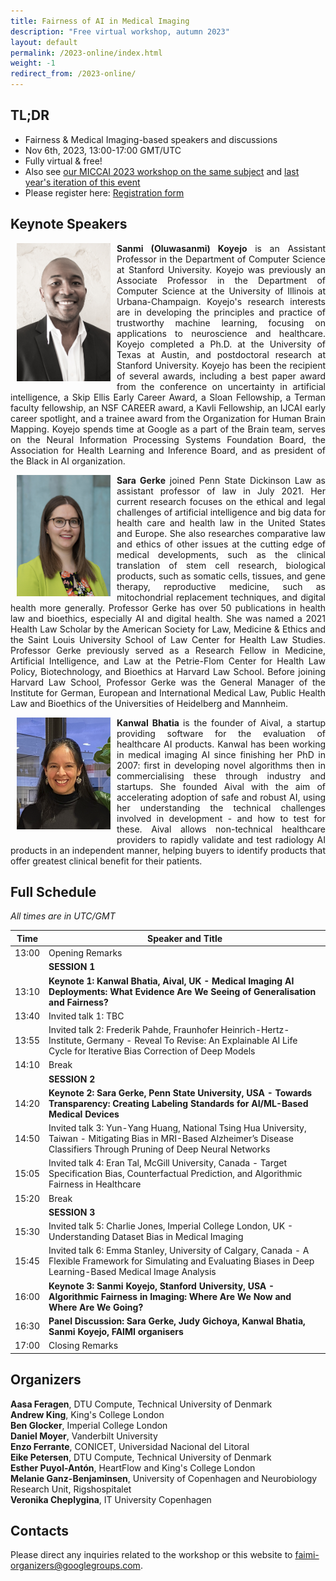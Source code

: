 ```yaml
---
title: Fairness of AI in Medical Imaging
description: "Free virtual workshop, autumn 2023"
layout: default
permalink: /2023-online/index.html
weight: -1
redirect_from: /2023-online/
---
```


## TL;DR

 - Fairness & Medical Imaging-based speakers and discussions
 - Nov 6th, 2023, 13:00-17:00 GMT/UTC
 - Fully virtual & free! 
 - Also see [our MICCAI 2023 workshop on the same subject](/2023-miccai/) and [last year's iteration of this event](/2022/)
 - Please register here: [Registration form](https://docs.google.com/forms/d/e/1FAIpQLScoDjHH82IRiwZgP6yq2knl4al_z_toQTcKzWefWGV0-FlAAA/viewform?usp=sf_link)

## Keynote Speakers
<div class="clearfix">
	<img class="img2" src="/assets/speakers/Koyejo.jpg" alt="Sanmi Koyejo" width="150" style="float: left; padding:0px 10px 10px 10px">
	<p style="text-align: justify">
		<b>Sanmi (Oluwasanmi) Koyejo</b> is an Assistant Professor in the Department of Computer Science at Stanford University. Koyejo was previously an Associate Professor in the Department of Computer Science at the University of Illinois at Urbana-Champaign. Koyejo's research interests are in developing the principles and practice of trustworthy machine learning, focusing on applications to neuroscience and healthcare. Koyejo completed a Ph.D. at the University of Texas at Austin, and postdoctoral research at Stanford University. Koyejo has been the recipient of several awards, including a best paper award from the conference on uncertainty in artificial intelligence, a Skip Ellis Early Career Award, a Sloan Fellowship, a Terman faculty fellowship, an NSF CAREER award, a Kavli Fellowship, an IJCAI early career spotlight, and a trainee award from the Organization for Human Brain Mapping. Koyejo spends time at Google as a part of the Brain team, serves on the Neural Information Processing Systems Foundation Board, the Association for Health Learning and Inference Board, and as president of the Black in AI organization.
	</p>
</div>
<div class="clearfix">
	<img class="img2" src="/assets/speakers/Gerke.jpg" alt="Sara Gerke" width="150" style="float: left; padding:0px 10px 10px 10px">
	<p style="text-align: justify">
		<b>Sara Gerke</b> joined Penn State Dickinson Law as assistant professor of law in July 2021. Her current research focuses on the ethical and legal challenges of artificial intelligence and big data for health care and health law in the United States and Europe. She also researches comparative law and ethics of other issues at the cutting edge of medical developments, such as the clinical translation of stem cell research, biological products, such as somatic cells, tissues, and gene therapy, reproductive medicine, such as mitochondrial replacement techniques, and digital health more generally. Professor Gerke has over 50 publications in health law and bioethics, especially AI and digital health. She was named a 2021 Health Law Scholar by the American Society for Law, Medicine & Ethics and the Saint Louis University School of Law Center for Health Law Studies. Professor Gerke previously served as a Research Fellow in Medicine, Artificial Intelligence, and Law at the Petrie-Flom Center for Health Law Policy, Biotechnology, and Bioethics at Harvard Law School. Before joining Harvard Law School, Professor Gerke was the General Manager of the Institute for German, European and International Medical Law, Public Health Law and Bioethics of the Universities of Heidelberg and Mannheim.
	</p>
</div>
<div class="clearfix">
	<img class="img2" src="/assets/speakers/kanwal.png" alt="Kanwal Bhatia" width="150" style="float: left; padding:0px 10px 10px 10px">
	<p style="text-align: justify">
		<b>Kanwal Bhatia </b> is the founder of Aival, a startup providing software for the evaluation of healthcare AI products. Kanwal has been working in medical imaging AI since finishing her PhD in 2007: first in developing novel algorithms then in commercialising these through industry and startups. She founded Aival with the aim of accelerating adoption of safe and robust AI, using her understanding the technical challenges involved in development - and how to test for these. Aival allows non-technical healthcare providers to rapidly validate and test radiology AI products in an independent manner, helping buyers to identify products that offer greatest clinical benefit for their patients.		
	</p>
</div>

## Full Schedule
*All times are in UTC/GMT*

 | Time | Speaker and Title |
 |------|-------- |
 | 13:00 | Opening Remarks | 
 ||**SESSION 1** |
 | 13:10 | **Keynote 1: Kanwal Bhatia, Aival, UK - Medical Imaging AI Deployments: What Evidence Are We Seeing of Generalisation and Fairness?** |
 | 13:40 | Invited talk 1: TBC | 
 | 13:55 | Invited talk 2: Frederik Pahde, Fraunhofer Heinrich-Hertz-Institute, Germany - Reveal To Revise: An Explainable AI Life Cycle for Iterative Bias Correction of Deep Models |
 | 14:10 | Break |
 ||**SESSION 2** |
 | 14:20 | **Keynote 2: Sara Gerke, Penn State University, USA - Towards Transparency: Creating Labeling Standards for AI/ML-Based Medical Devices** | 
 | 14:50 | Invited talk 3: Yun-Yang Huang, National Tsing Hua University, Taiwan - Mitigating Bias in MRI-Based Alzheimer’s Disease Classifiers Through Pruning of Deep Neural Networks | 
 | 15:05 | Invited talk 4: Eran Tal, McGill University, Canada - Target Specification Bias, Counterfactual Prediction, and Algorithmic Fairness in Healthcare |
 | 15:20 | Break |
 ||**SESSION 3** |
 | 15:30 | Invited talk 5: Charlie Jones, Imperial College London, UK - Understanding Dataset Bias in Medical Imaging |
 | 15:45 | Invited talk 6: Emma Stanley, University of Calgary, Canada - A Flexible Framework for Simulating and Evaluating Biases in Deep Learning-Based Medical Image Analysis |
 | 16:00 | **Keynote 3: Sanmi Koyejo, Stanford University, USA - Algorithmic Fairness in Imaging: Where Are We Now and Where Are We Going?** |
 | 16:30 | **Panel Discussion: Sara Gerke, Judy Gichoya, Kanwal Bhatia, Sanmi Koyejo, FAIMI organisers** |
 | 17:00 | Closing Remarks |

 
## Organizers

**Aasa Feragen**, DTU Compute, Technical University of Denmark  
**Andrew King**, King's College London  
**Ben Glocker**, Imperial College London  
**Daniel Moyer**, Vanderbilt University  
**Enzo Ferrante**, CONICET, Universidad Nacional del Litoral  
**Eike Petersen**, DTU Compute, Technical University of Denmark  
**Esther Puyol-Antón**, HeartFlow and King's College London  
**Melanie Ganz-Benjaminsen**, University of Copenhagen and Neurobiology Research Unit, Rigshospitalet  
**Veronika Cheplygina**, IT University Copenhagen  

## Contacts

Please direct any inquiries related to the workshop or this website to <a href="mailto:faimi-organizers@googlegroups.com">faimi-organizers@googlegroups.com</a>.
